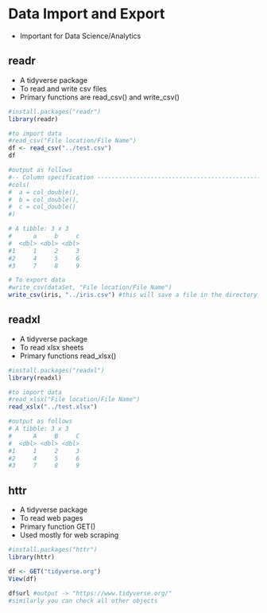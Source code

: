 # Data Import and Export
- Important for Data Science/Analytics
## readr
- A tidyverse package
- To read and write csv files
- Primary functions are read_csv() and write_csv()
```r
#install.packages("readr")
library(readr)

#to import data
#read_csv("File location/File Name")
df <- read_csv("../test.csv")
df

#output as follows
#-- Column specification ------------------------------------------------
#cols(
#  a = col_double(),
#  b = col_double(),
#  c = col_double()
#)

# A tibble: 3 x 3
#      a     b     c
#  <dbl> <dbl> <dbl>
#1     1     2     3
#2     4     5     6
#3     7     8     9

# To export data
#write_csv(dataSet, "File location/File Name")
write_csv(iris, "../iris.csv") #this will save a file in the directory mentioned
```

## readxl
- A tidyverse package
- To read xlsx sheets
- Primary functions read_xlsx()
```r
#install.packages("readxl")
library(readxl)

#to import data
#read_xlsx("File location/File Name")
read_xslx("../test.xlsx")

#output as follows
# A tibble: 3 x 3
#      A     B     C
#  <dbl> <dbl> <dbl>
#1     1     2     3
#2     4     5     6
#3     7     8     9
```
## httr
- A tidyverse package
- To read web pages
- Primary function GET()
- Used mostly for web scraping
```r
#install.packages("httr")
library(httr)

df <- GET("tidyverse.org")
View(df)

df$url #output -> "https://www.tidyverse.org/" 
#similarly you can check all other objects
```